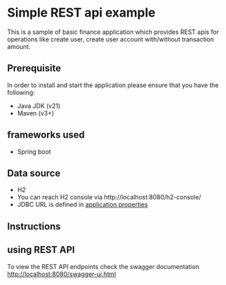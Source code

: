 # Simple REST api example

This is a sample of basic finance application which provides REST apis for operations like create user, create user
account with/without transaction amount.

## Prerequisite

In order to install and start the application please ensure that you have the following:

- Java JDK (v21)
- Maven (v3+)

## frameworks used

- Spring boot

## Data source

- H2
- You can reach H2 console via  http://localhost:8080/h2-console/
- JDBC URL is defined in [application properties](src/main/resources/application.properties)

## Instructions

## using REST API

To view the REST API endpoints check the swagger
documentation [http://localhost:8080/swagger-ui.html](http://localhost:8080/swagger-ui.html)

